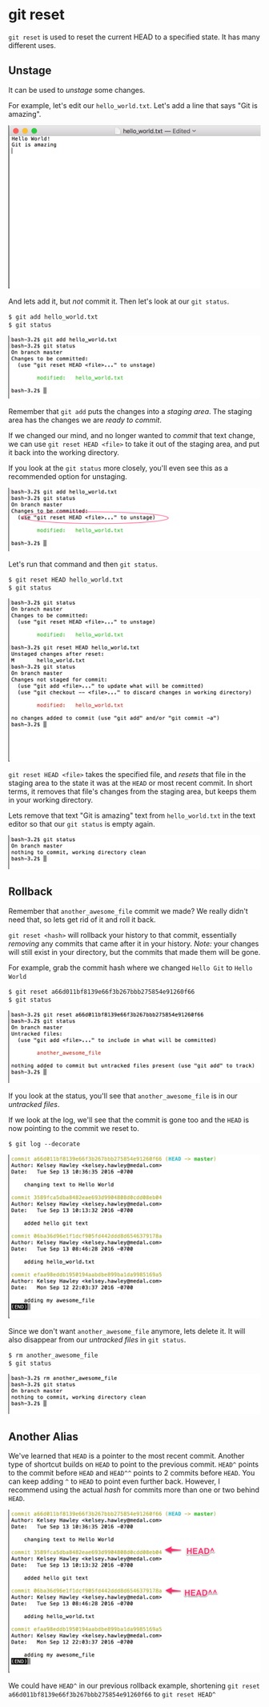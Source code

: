 # git reset

`git reset` is used to reset the current HEAD to a specified state.  It has many different uses.

## Unstage

It can be used to _unstage_ some changes.

For example, let's edit our `hello_world.txt`.  Let's add a line that says "Git is amazing".

![git is amazing edit](./images/hello_world-git-is-amazing.png)

And lets add it, but _not_ commit it.  Then let's look at our `git status`.

```
$ git add hello_world.txt
$ git status
```

![staging hello_world.txt](./images/hello_world-staged.png)

Remember that `git add` puts the changes into a _staging area_.  The staging area has the changes we are _ready to commit_.

If we changed our mind, and no longer wanted to _commit_ that text change, we can use `git reset HEAD <file>` to take it out of the staging area, and put it back into the working directory.

If you look at the `git status` more closely, you'll even see this as a recommended option for unstaging.

![staging hello_world.txt, highlighted unstage command](./images/hello_world-staged-unstage-cmd.png)

Let's run that command and then `git status`.

```
$ git reset HEAD hello_world.txt
$ git status
```

![hello_world unstaged](./images/hello_world-unstage.png)

`git reset HEAD <file>` takes the specified file, and _resets_ that file in the staging area to the state it was at the `HEAD` or most recent commit.  In short terms, it removes that file's changes from the staging area, but keeps them in your working directory.

Lets remove that text "Git is amazing" text from `hello_world.txt` in the text editor so that our `git status` is empty again.

![clean git status](./images/clean-git-status.png)

## Rollback

Remember that `another_awesome_file` commit we made? We really didn't need that, so lets get rid of it and roll it back.

`git reset <hash>` will rollback your history to that commit, essentially _removing_ any commits that came after it in your history.  _Note:_  your changes will still exist in your directory, but the commits that made them will be gone.

For example, grab the commit hash where we changed `Hello Git` to `Hello World`

```
$ git reset a66d011bf8139e66f3b267bbb275854e91260f66
$ git status
```

![git reset to previous commit](./images/git-reset-previous-commit.png)

If you look at the status, you'll see that `another_awesome_file` is in our _untracked files_.

If we look at the log, we'll see that the commit is gone too and the `HEAD` is now pointing to the commit we reset to.

```
$ git log --decorate
```

![git log after reset](./images/git-log-after-reset.png)

Since we don't want `another_awesome_file` anymore, lets delete it.  It will also disappear from our _untracked files_ in `git status`.

```
$ rm another_awesome_file
$ git status
```

![remove another_awesome_file](./images/rm-another_awesome_file.png)


## Another Alias

We've learned that `HEAD` is a pointer to the most recent commit.  Another type of shortcut builds on `HEAD` to point to the previous commit.  `HEAD^` points to the commit before `HEAD` and `HEAD^^` points to 2 commits before `HEAD`.  You can keep adding `^` to `HEAD` to point even further back.  However, I recommend using the actual _hash_ for commits more than one or two behind `HEAD`.

![HEAD^ examples](./images/HEAD-caret-examples.png)

We could have `HEAD^` in our previous rollback example, shortening `git reset a66d011bf8139e66f3b267bbb275854e91260f66` to `git reset HEAD^`
